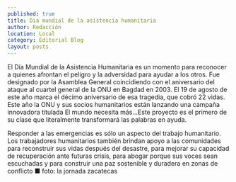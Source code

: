 ```yaml
---
published: true
title: Dia mundial de la asistencia humanitaria
author: Redacción
location: Local
category: Editorial Blog
layout: posts
---
```


El Día Mundial de la Asistencia Humanitaria es un momento para reconocer a quienes afrontan el peligro y la adversidad para ayudar a los otros. Fue designado por la Asamblea General coincidiendo con el aniversario del ataque al cuartel general de la ONU en Bagdad en 2003. El 19 de agosto de este año marca el décimo aniversario de esa tragedia, que cobró 22 vidas. Este año la ONU y sus socios humanitarios están lanzando una campaña innovadora titulada El mundo necesita más...Este proyecto es el primero de su clase que literalmente transformará las palabras en ayuda. 

Responder a las emergencias es sólo un aspecto del trabajo humanitario. Los trabajadores humanitarios también brindan apoyo a las comunidades para reconstruir sus vidas después del desastre, para mejorar su capacidad de recuperación ante futuras crisis, para abogar porque sus voces sean escuchadas y para construir una paz sostenible y duradera en zonas de conflicto ■ foto: la jornada zacatecas
